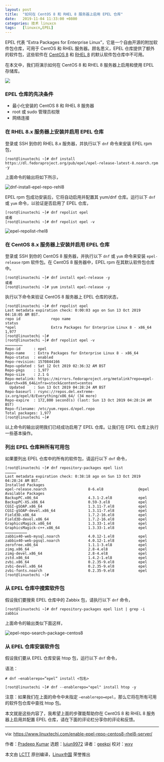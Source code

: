 ```yaml
---
layout: post
title:	"如何在 CentOS 8 和 RHEL 8 服务器上启用 EPEL 仓库"
date:	2019-11-04 11:33:00 +0800 
categories:	技术 linuxcn 
tags:	[linuxcn,EPEL]
---
```



EPEL 代表 “Extra Packages for Enterprise Linux”，它是一个自由开源的附加软件包仓库，可用于 CentOS 和 RHEL 服务器。顾名思义，EPEL 仓库提供了额外的软件包，这些软件在 [CentOS 8](https://www.linuxtechi.com/centos-8-installation-guide-screenshots/) 和 [RHEL 8](https://www.linuxtechi.com/install-configure-kvm-on-rhel-8/) 的默认软件包仓库中不可用。


在本文中，我们将演示如何在 CentOS 8 和 RHEL 8 服务器上启用和使用 EPEL 存储库。


![](/Asserts/Images//attachment/album/201911/04/113307wz4y3lnczzlxzn2j.jpg)


### EPEL 仓库的先决条件


* 最小化安装的 CentOS 8 和 RHEL 8 服务器
* root 或 sudo 管理员权限
* 网络连接


### 在 RHEL 8.x 服务器上安装并启用 EPEL 仓库


登录或 SSH 到你的 RHEL 8.x 服务器，并执行以下 `dnf` 命令来安装 EPEL rpm 包，



```
[root@linuxtechi ~]# dnf install https://dl.fedoraproject.org/pub/epel/epel-release-latest-8.noarch.rpm -y
```

上面命令的输出将如下所示，


![dnf-install-epel-repo-rehl8](/Asserts/Images//attachment/album/201911/04/113341ya77n77oldl9dj27.jpg)


EPEL rpm 包成功安装后，它将自动启用并配置其 yum/dnf 仓库。运行以下 `dnf` 或 `yum` 命令，以验证是否启用了 EPEL 仓库，



```
[root@linuxtechi ~]# dnf repolist epel
或者
[root@linuxtechi ~]# dnf repolist epel -v
```

![epel-repolist-rhel8](/Asserts/Images//attachment/album/201911/04/113342udtr1md1yrmcrmcc.jpg)


### 在 CentOS 8.x 服务器上安装并启用 EPEL 仓库


登录或 SSH 到你的 CentOS 8 服务器，并执行以下 `dnf` 或 `yum` 命令来安装 `epel-release` rpm 软件包。在 CentOS 8 服务器中，EPEL rpm 在其默认软件包仓库中。



```
[root@linuxtechi ~]# dnf install epel-release -y
或者
[root@linuxtechi ~]# yum install epel-release -y
```

执行以下命令来验证 CentOS 8 服务器上 EPEL 仓库的状态，



```
[root@linuxtechi ~]# dnf repolist epel
Last metadata expiration check: 0:00:03 ago on Sun 13 Oct 2019 04:18:05 AM BST.
repo id              repo name                                               status
*epel                Extra Packages for Enterprise Linux 8 - x86_64          1,977
[root@linuxtechi ~]#
[root@linuxtechi ~]# dnf repolist epel -v
……………………
Repo-id      : epel
Repo-name    : Extra Packages for Enterprise Linux 8 - x86_64
Repo-status  : enabled
Repo-revision: 1570844166
Repo-updated : Sat 12 Oct 2019 02:36:32 AM BST
Repo-pkgs    : 1,977
Repo-size    : 2.1 G
Repo-metalink: https://mirrors.fedoraproject.org/metalink?repo=epel-8&arch=x86_64&infra=stock&content=centos
  Updated    : Sun 13 Oct 2019 04:28:24 AM BST
Repo-baseurl : rsync://repos.del.extreme-ix.org/epel/8/Everything/x86_64/ (34 more)
Repo-expire  : 172,800 second(s) (last: Sun 13 Oct 2019 04:28:24 AM BST)
Repo-filename: /etc/yum.repos.d/epel.repo
Total packages: 1,977
[root@linuxtechi ~]#
```

以上命令的输出说明我们已经成功启用了 EPEL 仓库。让我们在 EPEL 仓库上执行一些基本操作。


### 列出 EPEL 仓库种所有可用包


如果要列出 EPEL 仓库中的所有的软件包，请运行以下 `dnf` 命令，



```
[root@linuxtechi ~]# dnf repository-packages epel list
……………
Last metadata expiration check: 0:38:18 ago on Sun 13 Oct 2019 04:28:24 AM BST.
Installed Packages
epel-release.noarch                   8-6.el8                @epel
Available Packages
BackupPC.x86_64                       4.3.1-2.el8            epel
BackupPC-XS.x86_64                    0.59-3.el8             epel
CGSI-gSOAP.x86_64                     1.3.11-7.el8           epel
CGSI-gSOAP-devel.x86_64               1.3.11-7.el8           epel
Field3D.x86_64                        1.7.2-16.el8           epel
Field3D-devel.x86_64                  1.7.2-16.el8           epel
GraphicsMagick.x86_64                 1.3.33-1.el8           epel
GraphicsMagick-c++.x86_64             1.3.33-1.el8           epel
…………………………
zabbix40-web-mysql.noarch             4.0.12-1.el8           epel
zabbix40-web-pgsql.noarch             4.0.12-1.el8           epel
zerofree.x86_64                       1.1.1-3.el8            epel
zimg.x86_64                           2.8-4.el8              epel
zimg-devel.x86_64                     2.8-4.el8              epel
zstd.x86_64                           1.4.2-1.el8            epel
zvbi.x86_64                           0.2.35-9.el8           epel
zvbi-devel.x86_64                     0.2.35-9.el8           epel
zvbi-fonts.noarch                     0.2.35-9.el8           epel
[root@linuxtechi ~]#
```

### 从 EPEL 仓库中搜索软件包


假设我们要搜索 EPEL 仓库中的 Zabbix 包，请执行以下 `dnf` 命令，



```
[root@linuxtechi ~]# dnf repository-packages epel list | grep -i zabbix
```

上面命令的输出类似下面这样，


![epel-repo-search-package-centos8](/Asserts/Images//attachment/album/201911/04/114339ouy3zbwbzh66r1ky.jpg)


### 从 EPEL 仓库安装软件包


假设我们要从 EPEL 仓库安装 htop 包，运行以下 `dnf` 命令，


语法：



```
# dnf –enablerepo=”epel” install <包名>
```


```
[root@linuxtechi ~]# dnf --enablerepo="epel" install htop -y
```

注意：如果我们在上面的命令中未指定 `–enablerepo=epel`，那么它将在所有可用的软件包仓库中查找 htop 包。


本文就是这些内容了，我希望上面的步骤能帮助你在 CentOS 8 和 RHEL 8 服务器上启用并配置 EPEL 仓库，请在下面的评论栏分享你的评论和反馈。




---


via: <https://www.linuxtechi.com/enable-epel-repo-centos8-rhel8-server/>


作者：[Pradeep Kumar](https://www.linuxtechi.com/author/pradeep/) 选题：[lujun9972](https://github.com/lujun9972) 译者：[geekpi](https://github.com/geekpi) 校对：[wxy](https://github.com/wxy)


本文由 [LCTT](https://github.com/LCTT/TranslateProject) 原创编译，[Linux中国](https://linux.cn/) 荣誉推出
